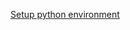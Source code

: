 [Setup python environment](https://www.freecodecamp.org/news/how-to-setup-virtual-environments-in-python/)
